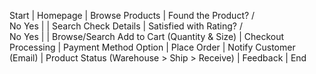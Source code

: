 Start
  |
Homepage
  |
Browse Products
  |
Found the Product?
 /      \
No      Yes
 |       |
Search   Check Details
             |
     Satisfied with Rating?
         /         \
      No           Yes
      |             |
   Browse/Search   Add to Cart (Quantity & Size)
                      |
                 Checkout Processing
                      |
                Payment Method Option
                      |
                  Place Order
                      |
              Notify Customer (Email)
                      |
         Product Status (Warehouse > Ship > Receive)
                      |
                  Feedback
                      |
                    End

